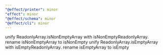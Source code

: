 ```yaml
---
"@effect/printer": minor
"effect": minor
"@effect/schema": minor
"@effect/cli": minor
---
```


unify ReadonlyArray.isNonEmptyArray with isNonEmptyReadonlyArray. rename isNonEmptyArray to isNonEmpty
unify ReadonlyArray.isEmptyArray with isEmptyReadonlyArray. rename isEmptyArray to isEmpty
